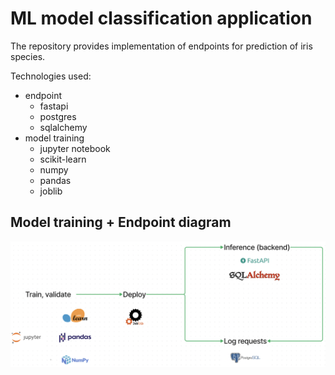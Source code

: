 # ML model classification application

The repository provides implementation of endpoints for prediction of iris species.

Technologies used:
- endpoint
    - fastapi
    - postgres
    - sqlalchemy
- model training
    - jupyter notebook
    - scikit-learn
    - numpy
    - pandas
    - joblib
    
## Model training + Endpoint diagram
![Model diagram](/images/diagram.png "Model diagram")


